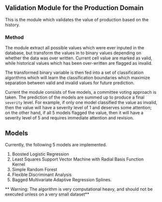 ## Validation Module for the Production Domain

This is the module which validates the value of production based on
the history.

### Method

The module extract all possible values which were ever inputed in the
database, but transform the values in to binary values depending on
whether the data was over written. Current cell value are marked as
valid, while historical values which has been over-written are
flagged as invalid.

The transformed binary variable is then fed into a set of
classification algorithms which will learn the classification
boundaries which maximize separation between valid and invalid values
for future prediction.

Current the module consists of five models, a committee voting
approach is taken. The prediction of the models are summed up to
produce a final `severity` level. For example, if only one model
classified the value as invalid, then the value will have a severity
level of 1 and deserves some attention; on the other hand, if all 5
models flagged the value, then it will have a severity level of 5 and
requires immediate attention and revision.

## Models

Currently, the following 5 models are implemented.

1. Boosted Logistic Regression
2. Least Squares Support Vector Machine with Radial Basis Function Kernel
3. Simple Random Forest
4. Flexible Discriminant Analysis
5. Bagged Multivariate Adaptive Regression Splines.


** Warning: The algorithm is very computational heavy, and should not
   be executed unless on a very small dataset**